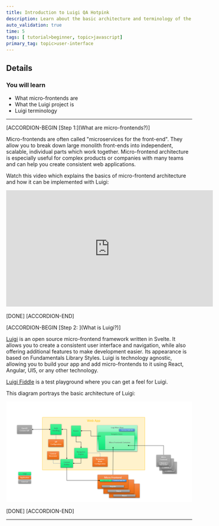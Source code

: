 ```yaml
---
title: Introduction to Luigi QA Hotpink
description: Learn about the basic architecture and terminology of the Luigi micro-frontend framework, and learn what you will build in the next tutorial steps.
auto_validation: true
time: 5
tags: [ tutorial>beginner, topic>javascript]
primary_tag: topic>user-interface
---
```


## Details
### You will learn
  - What micro-frontends are
  - What the Luigi project is
  - Luigi terminology

---

[ACCORDION-BEGIN [Step 1:](What are micro-frontends?)]

Micro-frontends are often called "microservices for the front-end". They allow you to break down large monolith front-ends into independent, scalable, individual parts which work together. Micro-frontend architecture is especially useful for complex products or companies with many teams and can help you create consistent web applications.

Watch this video which explains the basics of micro-frontend architecture and how it can be implemented with Luigi:

<iframe width="560" height="315" src="https://www.youtube.com/embed/Bjp1_yvtR4Y" frameborder="0" allowfullscreen></iframe>

[DONE]
[ACCORDION-END]

[ACCORDION-BEGIN [Step 2: ](What is Luigi?)]

[Luigi](https://luigi-project.io) is an open source micro-frontend framework written in Svelte. It allows you to create a consistent user interface and navigation, while also offering additional features to make development easier. Its appearance is based on Fundamentals Library Styles. Luigi is technology agnostic, allowing you to build your app and add micro-frontends to it using React, Angular, UI5, or any other technology.

[Luigi Fiddle](https://fiddle.luigi-project.io) is a test playground where you can get a feel for Luigi.

This diagram portrays the basic architecture of Luigi:

![Luigi architecture](architecture.png)

[DONE]
[ACCORDION-END]

---
